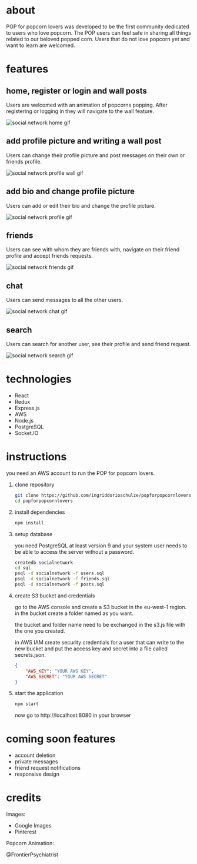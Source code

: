 # about

POP for popcorn lovers was developed to be the first community dedicated to users who love popcorn. The POP users can feel safe in sharing all things related to our beloved popped corn.
Users that do not love popcorn yet and want to learn are welcomed.

# features

## home, register or login and wall posts

Users are welcomed with an animation of popcorns popping. After registering or logging in they will navigate to the wall feature.

![social network home gif](./assets/socialnetwork1.gif)

## add profile picture and writing a wall post

Users can change their profile picture and post messages on their own or friends profile.

![social network profile wall gif](./assets/socialnetwork2.gif)

## add bio and change profile picture

Users can add or edit their bio and change the profile picture.

![social network profile gif](./assets/socialnetwork3.gif)

## friends

Users can see with whom they are friends with, navigate on their friend profile and accept friends requests.

![social network friends gif](./assets/socialnetwork4.gif)

## chat

Users can send messages to all the other users.

![social network chat gif](./assets/socialnetwork5.gif)

## search

Users can search for another user, see their profile and send friend request.

![social network search gif](./assets/socialnetwork6.gif)

# technologies

-   React
-   Redux
-   Express.js
-   AWS
-   Node.js
-   PostgreSQL
-   Socket.IO

# instructions

you need an AWS account to run the POP for popcorn lovers.

1.  clone repository

    ```bash
    git clone https://github.com/ingriddorioschulze/popforpopcornlovers
    cd popforpopcornlovers
    ```

2.  install dependencies

    ```bash
    npm install
    ```

3.  setup database

    you need PostgreSQL at least version 9 and your system user needs to be able to access the server without a password.

    ```bash
    createdb socialnetwork
    cd sql
    psql -d socialnetwork -f users.sql
    psql -d socialnetwork -f friends.sql
    psql -d socialnetwork -f posts.sql

    ```

4.  create S3 bucket and credentials

    go to the AWS console and create a S3 bucket in the eu-west-1 region. in the bucket create a folder named as you want.

    the bucket and folder name need to be exchanged in the s3.js file with the one you created.

    in AWS IAM create security credentials for a user that can write to the new bucket and put the access key and secret into a file called secrets.json.

    ```json
    {
        "AWS_KEY": "YOUR AWS KEY",
        "AWS_SECRET": "YOUR AWS SECRET"
    }
    ```

5.  start the application

    ```bash
    npm start
    ```

    now go to http://localhost:8080 in your browser

# coming soon features

-   account deletion
-   private messages
-   friend request notifications
-   responsive design

# credits

Images:

-   Google Images
-   Pinterest

Popcorn Animation:

@FrontierPsychiatrist
